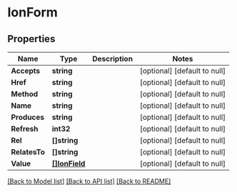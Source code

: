 # IonForm

## Properties
Name | Type | Description | Notes
------------ | ------------- | ------------- | -------------
**Accepts** | **string** |  | [optional] [default to null]
**Href** | **string** |  | [optional] [default to null]
**Method** | **string** |  | [optional] [default to null]
**Name** | **string** |  | [optional] [default to null]
**Produces** | **string** |  | [optional] [default to null]
**Refresh** | **int32** |  | [optional] [default to null]
**Rel** | **[]string** |  | [optional] [default to null]
**RelatesTo** | **[]string** |  | [optional] [default to null]
**Value** | [**[]IonField**](IonField.md) |  | [optional] [default to null]

[[Back to Model list]](../README.md#documentation-for-models) [[Back to API list]](../README.md#documentation-for-api-endpoints) [[Back to README]](../README.md)

